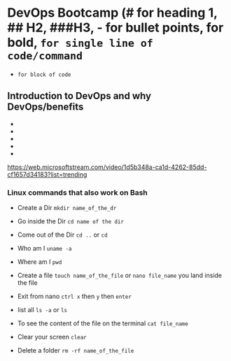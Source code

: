 # DevOps Bootcamp (# for heading 1, ## H2, ###H3, - for bullet points, **for bold**, `for single line of code/command`
- ``` for block of code ```


## Introduction to DevOps and why DevOps/benefits

-
-
-
-
-

https://web.microsoftstream.com/video/1d5b348a-ca1d-4262-85dd-cf1657d34183?list=trending

### Linux commands that also work on Bash
- Create a Dir `mkdir name_of_the_dr`
- Go inside the Dir `cd name of the dir`
- Come out of the Dir `cd ..` or `cd`
- Who am I `uname -a`
- Where am I `pwd`
- Create a file `touch name_of_the_file` or `nano file_name` you land inside the file
- Exit from nano `ctrl x` then `y` then `enter`
- list all `ls -a` or `ls`
- To see the content of the file on the terminal `cat file_name`
- Clear your screen `clear`

- Delete a folder `rm -rf name_of_the_file`
